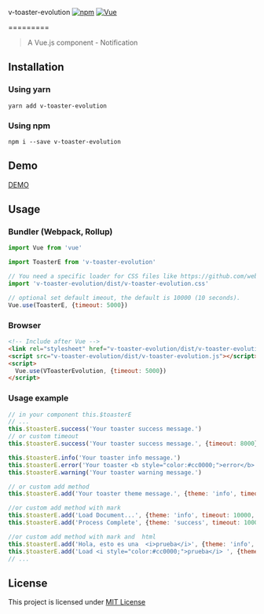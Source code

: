 v-toaster-evolution
[![npm](https://img.shields.io/npm/v/v-toaster-evolution.svg?style=flat-square)](https://www.npmjs.com/package/v-toaster-evolution) [![Vue](https://img.shields.io/badge/vue-2.x-brightgreen.svg?style=flat-square)](https://vuejs.org/)

=========
> A Vue.js component - Notification

Installation
------------

### Using yarn

`yarn add v-toaster-evolution`

### Using npm

`npm i --save v-toaster-evolution`

Demo
----
[DEMO](http://albertotorre.github.io/v-toaster-evolution/demo-evolution)

Usage
-----

### Bundler (Webpack, Rollup)

```js
import Vue from 'vue'

import ToasterE from 'v-toaster-evolution'

// You need a specific loader for CSS files like https://github.com/webpack/css-loader
import 'v-toaster-evolution/dist/v-toaster-evolution.css'

// optional set default imeout, the default is 10000 (10 seconds).
Vue.use(ToasterE, {timeout: 5000})
```

### Browser

```html
<!-- Include after Vue -->
<link rel="stylesheet" href="v-toaster-evolution/dist/v-toaster-evolution.css"></link>
<script src="v-toaster-evolution/dist/v-toaster-evolution.js"></script>
<script>
  Vue.use(VToasterEvolution, {timeout: 5000})
</script>
```

### Usage example

```js
// in your component this.$toasterE
// ...
this.$toasterE.success('Your toaster success message.')
// or custom timeout
this.$toasterE.success('Your toaster success message.', {timeout: 8000})

this.$toasterE.info('Your toaster info message.')
this.$toasterE.error('Your toaster <b style="color:#cc0000;">error</b> message.', {html:true})
this.$toasterE.warning('Your toaster warning message.')

// or custom add method
this.$toasterE.add('Your toaster theme message.', {theme: 'info', timeout: 10000})

//or custom add method with mark
this.$toasterE.add('Load Document...', {theme: 'info', timeout: 10000, mark:3})
this.$toasterE.add('Process Complete', {theme: 'success', timeout: 1000, mark:3})

//or custom add method with mark and  html
this.$toasterE.add('Hola, esto es una  <i>prueba</i>', {theme: 'info', timeout: 10000, mark:6,html:true})
this.$toasterE.add('Load <i style="color:#cc0000;">prueba</i> ', {theme: 'warning', html:true})
// ...
```

License
-------

This project is licensed under [MIT License](http://en.wikipedia.org/wiki/MIT_License)
